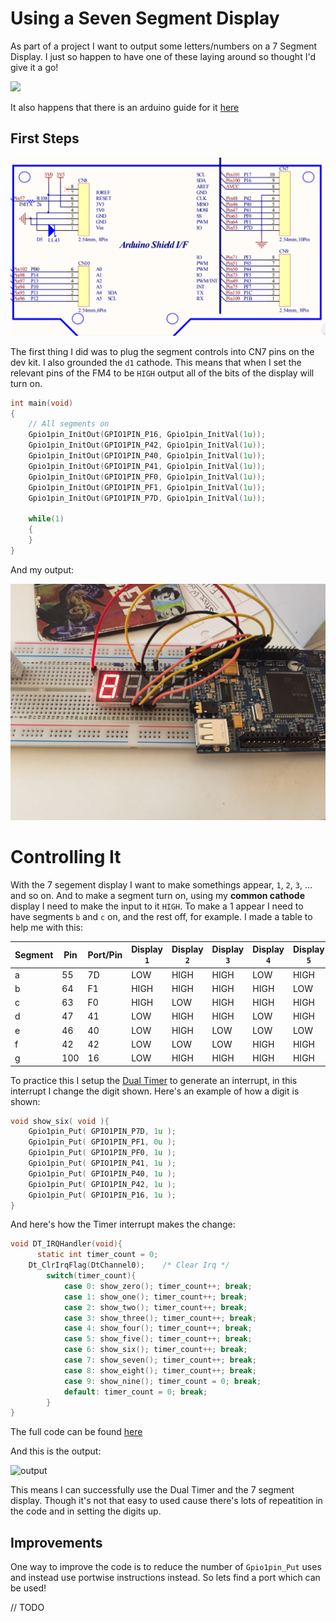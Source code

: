 # Using a Seven Segment Display

As part of a project I want to output some letters/numbers on a 7 Segment Display. I just so happen to have one of these laying around so thought I'd give it a go! 

<img src="http://haneefputtur.com/wp-content/uploads/2016/02/pic7segment.jpg">

It also happens that there is an arduino guide for it [here](http://haneefputtur.com/7-segment-4-digit-led-display-sma420564-using-arduino.html)

## First Steps

![schematic](schematic.PNG)

The first thing I did was to plug the segment controls into CN7 pins on the dev kit. I also grounded the `d1` cathode. This means that when I set the relevant pins of the FM4 to be `HIGH` output all of the bits of the display will turn on. 

``` c
int main(void)
{
	// All segments on
	Gpio1pin_InitOut(GPIO1PIN_P16, Gpio1pin_InitVal(1u));
	Gpio1pin_InitOut(GPIO1PIN_P42, Gpio1pin_InitVal(1u));
	Gpio1pin_InitOut(GPIO1PIN_P40, Gpio1pin_InitVal(1u));
	Gpio1pin_InitOut(GPIO1PIN_P41, Gpio1pin_InitVal(1u));
	Gpio1pin_InitOut(GPIO1PIN_PF0, Gpio1pin_InitVal(1u));
	Gpio1pin_InitOut(GPIO1PIN_PF1, Gpio1pin_InitVal(1u));
	Gpio1pin_InitOut(GPIO1PIN_P7D, Gpio1pin_InitVal(1u));
	   
    while(1)
    {
    }
}
```

And my output:

![output](all_on.JPG)

# Controlling It
With the 7 segement display I want to make somethings appear, `1`, `2`, `3`, ... and so on. And to make a segment turn on, using my __common cathode__ display I need to make the input to it `HIGH`. To make a 1 appear I need to have segments `b` and `c` on, and the rest off, for example. I made a table to help me with this:

| Segment | Pin | Port/Pin | Display `1` | Display `2` | Display `3` |Display `4` |Display `5` |Display `6` |Display `7` |Display `8` |Display `9` |Display `0` |
| --- | --- | --- | --- | --- | --- | --- | --- | --- | --- | --- | --- | --- |
| a | 55| 7D | LOW  | HIGH |HIGH |LOW |  HIGH |HIGH |HIGH |HIGH |HIGH |HIGH |
| b | 64| F1 | HIGH | HIGH |HIGH |HIGH | LOW  |LOW  |HIGH |HIGH |HIGH |HIGH |
| c | 63| F0 | HIGH | LOW  |HIGH |HIGH | HIGH |HIGH |HIGH |HIGH |HIGH |HIGH |
| d | 47| 41 |  LOW |  HIGH| HIGH| LOW|   HIGH| HIGH| LOW |HIGH |HIGH |HIGH |
| e | 46| 40 |  LOW |  HIGH| LOW | LOW |  LOW | HIGH| LOW |HIGH |LOW  |HIGH |
| f | 42| 42 | LOW  | LOW  |LOW  |HIGH  | HIGH| HIGH|LOW  |HIGH |HIGH |HIGH |
| g | 100| 16| LOW  | HIGH |HIGH |HIGH | HIGH |HIGH |LOW  |HIGH |HIGH |LOW  |

To practice this I setup the [Dual Timer](../timer/index.md) to generate an interrupt, in this interrupt I change the digit shown. Here's an example of how a digit is shown:

``` c
void show_six( void ){
	Gpio1pin_Put( GPIO1PIN_P7D, 1u );
	Gpio1pin_Put( GPIO1PIN_PF1, 0u );
	Gpio1pin_Put( GPIO1PIN_PF0, 1u );
	Gpio1pin_Put( GPIO1PIN_P41, 1u );
	Gpio1pin_Put( GPIO1PIN_P40, 1u );
	Gpio1pin_Put( GPIO1PIN_P42, 1u );
	Gpio1pin_Put( GPIO1PIN_P16, 1u );
}
```

And here's how the Timer interrupt makes the change:

```c
void DT_IRQHandler(void){
	  static int timer_count = 0;
    Dt_ClrIrqFlag(DtChannel0);    /* Clear Irq */
		switch(timer_count){
			case 0: show_zero(); timer_count++; break;
			case 1: show_one(); timer_count++; break;
			case 2: show_two(); timer_count++; break;
			case 3: show_three(); timer_count++; break;
			case 4: show_four(); timer_count++; break;
			case 5: show_five(); timer_count++; break;
			case 6: show_six(); timer_count++; break;
			case 7: show_seven(); timer_count++; break;
			case 8: show_eight(); timer_count++; break;
			case 9: show_nine(); timer_count = 0; break;
			default: timer_count = 0; break;
		}	
}
```

The full code can be found [here](count_loop.c)

And this is the output:

![output](sevenseg_loop.gif)

This means I can successfully use the Dual Timer and the 7 segment display. Though it's not that easy to used cause there's lots of repeatition in the code and in setting the digits up.

## Improvements

One way to improve the code is to reduce the number of `Gpio1pin_Put` uses and instead use portwise instructions instead. So lets find a port which can be used!

// TODO